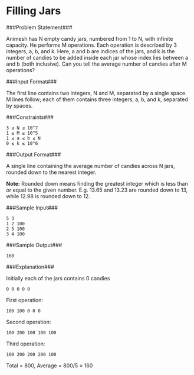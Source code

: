 Filling Jars
===================

###Problem Statement###

Animesh has N empty candy jars, numbered from 1 to N, with infinite capacity. He performs M operations. Each operation is described by 3 integers, a, b, and k. Here, a and b are indices of the jars, and k is the number of candies to be added inside each jar whose index lies between a and b (both inclusive). Can you tell the average number of candies after M operations?

###Input Format###

The first line contains two integers, N and M, separated by a single space.  
M lines follow; each of them contains three integers, a, b, and k, separated by spaces.

###Constraints###

```
3 ≤ N ≤ 10^7 
1 ≤ M ≤ 10^5 
1 ≤ a ≤ b ≤ N 
0 ≤ k ≤ 10^6
```

###Output Format###

A single line containing the average number of candies across N jars, rounded down to the nearest integer.

**Note:** Rounded down means finding the greatest integer which is less than or equal to the given number. E.g. 13.65 and 13.23 are rounded down to 13, while 12.98 is rounded down to 12.

###Sample Input###

```
5 3
1 2 100
2 5 100
3 4 100
```

###Sample Output###

```
160
```

###Explanation###

Initially each of the jars contains 0 candies

```
0 0 0 0 0
```

First operation:

```
100 100 0 0 0  
```

Second operation:

```
100 200 100 100 100  
```

Third operation:

```
100 200 200 200 100  
```

Total = 800, Average = 800/5 = 160